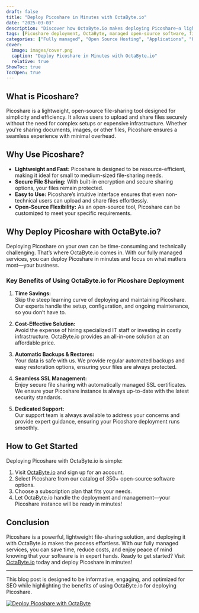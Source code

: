 ```yaml
---
draft: false
title: "Deploy Picoshare in Minutes with OctaByte.io"
date: "2025-03-03"
description: "Discover how OctaByte.io makes deploying Picoshare—a lightweight, open-source file-sharing solution—effortless. Save time, reduce costs, and enjoy fully managed services with automatic backups, SSL management, and expert support."
tags: [Picoshare deployment, OctaByte, managed open-source software, file-sharing solution, automatic backups, SSL management, cost-effective IT solutions, open-source software hosting]
categories: ["Fully managed", "Open Source Hosting", "Applications", "Forum Community", "Picoshare"]
cover:
  image: images/cover.png
  caption: "Deploy Picoshare in Minutes with OctaByte.io"
  relative: true
ShowToc: true
TocOpen: true
---
```



## What is Picoshare?

Picoshare is a lightweight, open-source file-sharing tool designed for simplicity and efficiency. It allows users to upload and share files securely without the need for complex setups or expensive infrastructure. Whether you're sharing documents, images, or other files, Picoshare ensures a seamless experience with minimal overhead.

## Why Use Picoshare?

- **Lightweight and Fast:** Picoshare is designed to be resource-efficient, making it ideal for small to medium-sized file-sharing needs.
- **Secure File Sharing:** With built-in encryption and secure sharing options, your files remain protected.
- **Easy to Use:** Picoshare’s intuitive interface ensures that even non-technical users can upload and share files effortlessly.
- **Open-Source Flexibility:** As an open-source tool, Picoshare can be customized to meet your specific requirements.

## Why Deploy Picoshare with OctaByte.io?

Deploying Picoshare on your own can be time-consuming and technically challenging. That’s where OctaByte.io comes in. With our fully managed services, you can deploy Picoshare in minutes and focus on what matters most—your business.

### Key Benefits of Using OctaByte.io for Picoshare Deployment

1. **Time Savings:**  
   Skip the steep learning curve of deploying and maintaining Picoshare. Our experts handle the setup, configuration, and ongoing maintenance, so you don’t have to.

2. **Cost-Effective Solution:**  
   Avoid the expense of hiring specialized IT staff or investing in costly infrastructure. OctaByte.io provides an all-in-one solution at an affordable price.

3. **Automatic Backups & Restores:**  
   Your data is safe with us. We provide regular automated backups and easy restoration options, ensuring your files are always protected.

4. **Seamless SSL Management:**  
   Enjoy secure file sharing with automatically managed SSL certificates. We ensure your Picoshare instance is always up-to-date with the latest security standards.

5. **Dedicated Support:**  
   Our support team is always available to address your concerns and provide expert guidance, ensuring your Picoshare deployment runs smoothly.

## How to Get Started

Deploying Picoshare with OctaByte.io is simple:

1. Visit [OctaByte.io](https://octabyte.io) and sign up for an account.
2. Select Picoshare from our catalog of 350+ open-source software options.
3. Choose a subscription plan that fits your needs.
4. Let OctaByte.io handle the deployment and management—your Picoshare instance will be ready in minutes!

## Conclusion

Picoshare is a powerful, lightweight file-sharing solution, and deploying it with OctaByte.io makes the process effortless. With our fully managed services, you can save time, reduce costs, and enjoy peace of mind knowing that your software is in expert hands. Ready to get started? Visit [OctaByte.io](https://octabyte.io) today and deploy Picoshare in minutes!

---
 

This blog post is designed to be informative, engaging, and optimized for SEO while highlighting the benefits of using OctaByte.io for deploying Picoshare.

[![Deploy Picoshare with OctaByte](/images/deploy-on-octabyte.png)](https://octabyte.io/fully-managed-open-source-services/applications/forum-community/picoshare)